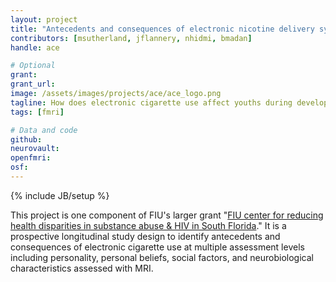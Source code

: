 ```yaml
---
layout: project
title: "Antecedents and consequences of electronic nicotine delivery systems in underrepresented youth"
contributors: [msutherland, jflannery, nhidmi, bmadan]
handle: ace

# Optional
grant:
grant_url:
image: /assets/images/projects/ace/ace_logo.png
tagline: How does electronic cigarette use affect youths during development?
tags: [fmri]

# Data and code
github:
neurovault:
openfmri:
osf:
---
```

{% include JB/setup %}

This project is one component of FIU's larger grant "[FIU center for reducing health disparities in substance abuse & HIV in South Florida](https://taggs.hhs.gov/Detail/AwardDetail?arg_AwardNum=U54MD012393&arg_ProgOfficeCode=56)." It is a prospective longitudinal study design to identify antecedents and consequences of electronic cigarette use at multiple assessment levels including personality, personal beliefs, social factors, and neurobiological characteristics assessed with MRI.
